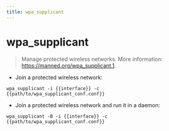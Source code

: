 ```yaml
---
title: wpa_supplicant
---
```

# wpa_supplicant

> Manage protected wireless networks.
> More information: <https://manned.org/wpa_supplicant.1>.

- Join a protected wireless network:

`wpa_supplicant -i {{interface}} -c {{path/to/wpa_supplicant_conf.conf}}`

- Join a protected wireless network and run it in a daemon:

`wpa_supplicant -B -i {{interface}} -c {{path/to/wpa_supplicant_conf.conf}}`
